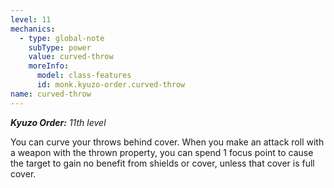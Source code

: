 ```yaml
---
level: 11
mechanics:
  - type: global-note
    subType: power
    value: curved-throw
    moreInfo:
      model: class-features
      id: monk.kyuzo-order.curved-throw
name: curved-throw
---
```

_**Kyuzo Order:** 11th level_
You can curve your throws behind cover. When you make an attack roll with a weapon with the thrown property, you can spend 1 focus point to cause the target to gain no benefit from shields or cover, unless that cover is full cover.